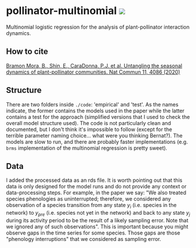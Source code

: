 # pollinator-multinomial [![](https://badgen.net/badge/DOI/10.1038%2Fs41467-020-17894-y/red)](https://doi.org/10.1038/s41467-020-17894-y)

Multinomial logistic regression for the analysis of plant-pollinator interaction dynamics.

## How to cite
[Bramon Mora, B., Shin, E., CaraDonna, P.J. et al. Untangling the seasonal dynamics of plant-pollinator communities. Nat Commun 11, 4086 (2020)](https://www.nature.com/articles/s41467-020-17894-y)

## Structure
There are two folders inside `./code`: 'empirical' and 'test'. As the names indicate, the former contains the models used in the paper while the latter contains a test for the approach (simplified versions that I used to check the overall model structure used). The code is not particularly clean and documented, but I don't think it's impossible to follow (except for the terrible parameter naming choice... what were you thinking Bernat?). The models are slow to run, and there are probably faster implementations (e.g. `brms` implementation of the multinomial regression is pretty sweet).

## Data
I added the processed data as an rds file. It is worth pointing out that this data is only designed for the model runs and do not provide any context or data-processing steps. For example, in the paper we say: "We also treated species phenologies as uninterrupted; therefore, we considered any observation of a species transition from any state $y_i$ (i.e. species in the network) to $y_{pre}$ (i.e. species not yet in the network) and back to any state $y_j$ during its activity period to be the result of a likely sampling error. Note that we ignored any of such observations". This is important because you might observe gaps in the time series for some species. Those gaps are those "phenology interruptions" that we considered as sampling error. 
